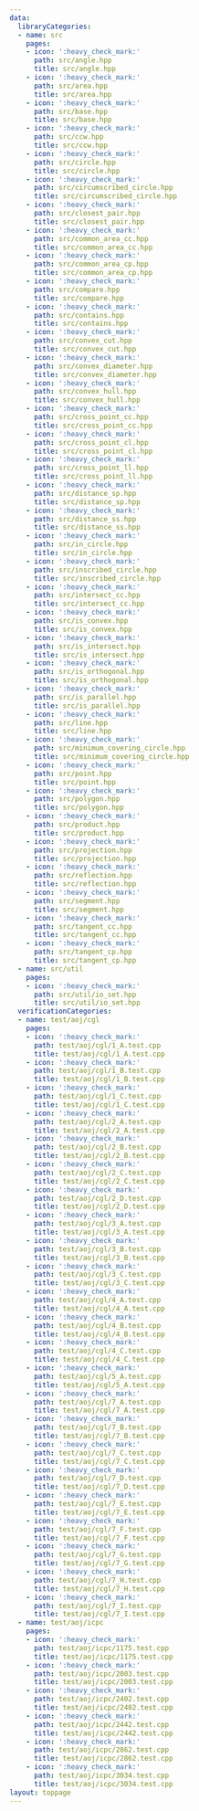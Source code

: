 ```yaml
---
data:
  libraryCategories:
  - name: src
    pages:
    - icon: ':heavy_check_mark:'
      path: src/angle.hpp
      title: src/angle.hpp
    - icon: ':heavy_check_mark:'
      path: src/area.hpp
      title: src/area.hpp
    - icon: ':heavy_check_mark:'
      path: src/base.hpp
      title: src/base.hpp
    - icon: ':heavy_check_mark:'
      path: src/ccw.hpp
      title: src/ccw.hpp
    - icon: ':heavy_check_mark:'
      path: src/circle.hpp
      title: src/circle.hpp
    - icon: ':heavy_check_mark:'
      path: src/circumscribed_circle.hpp
      title: src/circumscribed_circle.hpp
    - icon: ':heavy_check_mark:'
      path: src/closest_pair.hpp
      title: src/closest_pair.hpp
    - icon: ':heavy_check_mark:'
      path: src/common_area_cc.hpp
      title: src/common_area_cc.hpp
    - icon: ':heavy_check_mark:'
      path: src/common_area_cp.hpp
      title: src/common_area_cp.hpp
    - icon: ':heavy_check_mark:'
      path: src/compare.hpp
      title: src/compare.hpp
    - icon: ':heavy_check_mark:'
      path: src/contains.hpp
      title: src/contains.hpp
    - icon: ':heavy_check_mark:'
      path: src/convex_cut.hpp
      title: src/convex_cut.hpp
    - icon: ':heavy_check_mark:'
      path: src/convex_diameter.hpp
      title: src/convex_diameter.hpp
    - icon: ':heavy_check_mark:'
      path: src/convex_hull.hpp
      title: src/convex_hull.hpp
    - icon: ':heavy_check_mark:'
      path: src/cross_point_cc.hpp
      title: src/cross_point_cc.hpp
    - icon: ':heavy_check_mark:'
      path: src/cross_point_cl.hpp
      title: src/cross_point_cl.hpp
    - icon: ':heavy_check_mark:'
      path: src/cross_point_ll.hpp
      title: src/cross_point_ll.hpp
    - icon: ':heavy_check_mark:'
      path: src/distance_sp.hpp
      title: src/distance_sp.hpp
    - icon: ':heavy_check_mark:'
      path: src/distance_ss.hpp
      title: src/distance_ss.hpp
    - icon: ':heavy_check_mark:'
      path: src/in_circle.hpp
      title: src/in_circle.hpp
    - icon: ':heavy_check_mark:'
      path: src/inscribed_circle.hpp
      title: src/inscribed_circle.hpp
    - icon: ':heavy_check_mark:'
      path: src/intersect_cc.hpp
      title: src/intersect_cc.hpp
    - icon: ':heavy_check_mark:'
      path: src/is_convex.hpp
      title: src/is_convex.hpp
    - icon: ':heavy_check_mark:'
      path: src/is_intersect.hpp
      title: src/is_intersect.hpp
    - icon: ':heavy_check_mark:'
      path: src/is_orthogonal.hpp
      title: src/is_orthogonal.hpp
    - icon: ':heavy_check_mark:'
      path: src/is_parallel.hpp
      title: src/is_parallel.hpp
    - icon: ':heavy_check_mark:'
      path: src/line.hpp
      title: src/line.hpp
    - icon: ':heavy_check_mark:'
      path: src/minimum_covering_circle.hpp
      title: src/minimum_covering_circle.hpp
    - icon: ':heavy_check_mark:'
      path: src/point.hpp
      title: src/point.hpp
    - icon: ':heavy_check_mark:'
      path: src/polygon.hpp
      title: src/polygon.hpp
    - icon: ':heavy_check_mark:'
      path: src/product.hpp
      title: src/product.hpp
    - icon: ':heavy_check_mark:'
      path: src/projection.hpp
      title: src/projection.hpp
    - icon: ':heavy_check_mark:'
      path: src/reflection.hpp
      title: src/reflection.hpp
    - icon: ':heavy_check_mark:'
      path: src/segment.hpp
      title: src/segment.hpp
    - icon: ':heavy_check_mark:'
      path: src/tangent_cc.hpp
      title: src/tangent_cc.hpp
    - icon: ':heavy_check_mark:'
      path: src/tangent_cp.hpp
      title: src/tangent_cp.hpp
  - name: src/util
    pages:
    - icon: ':heavy_check_mark:'
      path: src/util/io_set.hpp
      title: src/util/io_set.hpp
  verificationCategories:
  - name: test/aoj/cgl
    pages:
    - icon: ':heavy_check_mark:'
      path: test/aoj/cgl/1_A.test.cpp
      title: test/aoj/cgl/1_A.test.cpp
    - icon: ':heavy_check_mark:'
      path: test/aoj/cgl/1_B.test.cpp
      title: test/aoj/cgl/1_B.test.cpp
    - icon: ':heavy_check_mark:'
      path: test/aoj/cgl/1_C.test.cpp
      title: test/aoj/cgl/1_C.test.cpp
    - icon: ':heavy_check_mark:'
      path: test/aoj/cgl/2_A.test.cpp
      title: test/aoj/cgl/2_A.test.cpp
    - icon: ':heavy_check_mark:'
      path: test/aoj/cgl/2_B.test.cpp
      title: test/aoj/cgl/2_B.test.cpp
    - icon: ':heavy_check_mark:'
      path: test/aoj/cgl/2_C.test.cpp
      title: test/aoj/cgl/2_C.test.cpp
    - icon: ':heavy_check_mark:'
      path: test/aoj/cgl/2_D.test.cpp
      title: test/aoj/cgl/2_D.test.cpp
    - icon: ':heavy_check_mark:'
      path: test/aoj/cgl/3_A.test.cpp
      title: test/aoj/cgl/3_A.test.cpp
    - icon: ':heavy_check_mark:'
      path: test/aoj/cgl/3_B.test.cpp
      title: test/aoj/cgl/3_B.test.cpp
    - icon: ':heavy_check_mark:'
      path: test/aoj/cgl/3_C.test.cpp
      title: test/aoj/cgl/3_C.test.cpp
    - icon: ':heavy_check_mark:'
      path: test/aoj/cgl/4_A.test.cpp
      title: test/aoj/cgl/4_A.test.cpp
    - icon: ':heavy_check_mark:'
      path: test/aoj/cgl/4_B.test.cpp
      title: test/aoj/cgl/4_B.test.cpp
    - icon: ':heavy_check_mark:'
      path: test/aoj/cgl/4_C.test.cpp
      title: test/aoj/cgl/4_C.test.cpp
    - icon: ':heavy_check_mark:'
      path: test/aoj/cgl/5_A.test.cpp
      title: test/aoj/cgl/5_A.test.cpp
    - icon: ':heavy_check_mark:'
      path: test/aoj/cgl/7_A.test.cpp
      title: test/aoj/cgl/7_A.test.cpp
    - icon: ':heavy_check_mark:'
      path: test/aoj/cgl/7_B.test.cpp
      title: test/aoj/cgl/7_B.test.cpp
    - icon: ':heavy_check_mark:'
      path: test/aoj/cgl/7_C.test.cpp
      title: test/aoj/cgl/7_C.test.cpp
    - icon: ':heavy_check_mark:'
      path: test/aoj/cgl/7_D.test.cpp
      title: test/aoj/cgl/7_D.test.cpp
    - icon: ':heavy_check_mark:'
      path: test/aoj/cgl/7_E.test.cpp
      title: test/aoj/cgl/7_E.test.cpp
    - icon: ':heavy_check_mark:'
      path: test/aoj/cgl/7_F.test.cpp
      title: test/aoj/cgl/7_F.test.cpp
    - icon: ':heavy_check_mark:'
      path: test/aoj/cgl/7_G.test.cpp
      title: test/aoj/cgl/7_G.test.cpp
    - icon: ':heavy_check_mark:'
      path: test/aoj/cgl/7_H.test.cpp
      title: test/aoj/cgl/7_H.test.cpp
    - icon: ':heavy_check_mark:'
      path: test/aoj/cgl/7_I.test.cpp
      title: test/aoj/cgl/7_I.test.cpp
  - name: test/aoj/icpc
    pages:
    - icon: ':heavy_check_mark:'
      path: test/aoj/icpc/1175.test.cpp
      title: test/aoj/icpc/1175.test.cpp
    - icon: ':heavy_check_mark:'
      path: test/aoj/icpc/2003.test.cpp
      title: test/aoj/icpc/2003.test.cpp
    - icon: ':heavy_check_mark:'
      path: test/aoj/icpc/2402.test.cpp
      title: test/aoj/icpc/2402.test.cpp
    - icon: ':heavy_check_mark:'
      path: test/aoj/icpc/2442.test.cpp
      title: test/aoj/icpc/2442.test.cpp
    - icon: ':heavy_check_mark:'
      path: test/aoj/icpc/2862.test.cpp
      title: test/aoj/icpc/2862.test.cpp
    - icon: ':heavy_check_mark:'
      path: test/aoj/icpc/3034.test.cpp
      title: test/aoj/icpc/3034.test.cpp
layout: toppage
---
```

